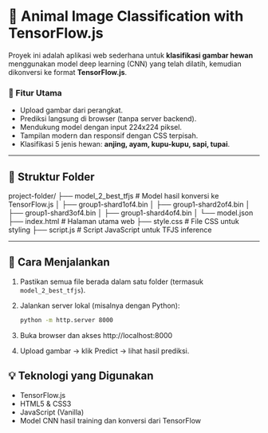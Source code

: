 # 🐾 Animal Image Classification with TensorFlow.js

Proyek ini adalah aplikasi web sederhana untuk **klasifikasi gambar hewan** menggunakan model deep learning (CNN) yang telah dilatih, kemudian dikonversi ke format **TensorFlow.js**.

### 📌 Fitur Utama
- Upload gambar dari perangkat.
- Prediksi langsung di browser (tanpa server backend).
- Mendukung model dengan input 224x224 piksel.
- Tampilan modern dan responsif dengan CSS terpisah.
- Klasifikasi 5 jenis hewan: **anjing, ayam, kupu-kupu, sapi, tupai**.

---

## 📂 Struktur Folder

project-folder/ 
├── model_2_best_tfjs # Model hasil konversi ke TensorFlow.js 
│ ├── group1-shard1of4.bin
│ ├── group1-shard2of4.bin
│ ├── group1-shard3of4.bin
│ ├── group1-shard4of4.bin 
│ └── model.json
├── index.html # Halaman utama web 
├── style.css # File CSS untuk styling 
├── script.js # Script JavaScript untuk TFJS inference


---

## 🚀 Cara Menjalankan

1. Pastikan semua file berada dalam satu folder (termasuk `model_2_best_tfjs`).
2. Jalankan server lokal (misalnya dengan Python):

   ```bash
   python -m http.server 8000

3. Buka browser dan akses http://localhost:8000
4. Upload gambar → klik Predict → lihat hasil prediksi.

## 💡 Teknologi yang Digunakan

- TensorFlow.js
- HTML5 & CSS3
- JavaScript (Vanilla)
- Model CNN hasil training dan konversi dari TensorFlow
